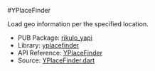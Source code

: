 #YPlaceFinder

Load geo information per the specified location.

* PUB Package: [rikulo_yapi](http://pub.dartlang.org/packages/rikulo_yapi)
* Library: [yplacefinder](yapi:)
* API Reference: [YPlaceFinder](yapi:yplacefinder)
* Source: [YPlaceFinder.dart](source:yapi:lib/src)

